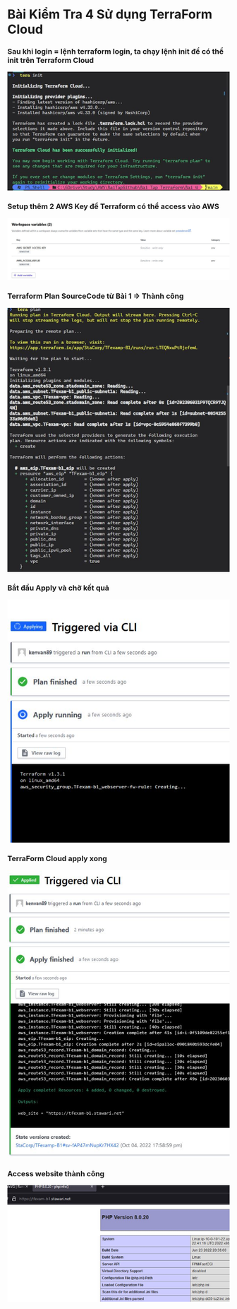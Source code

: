 
# Bài Kiểm Tra 4 Sử dụng TerraForm Cloud

### Sau khi login = lệnh terraform login, ta chạy lệnh init để có thể init trên Terraform Cloud

![setup](img/b4_step1.JPG)

### Setup thêm 2 AWS Key để Terraform có thể access vào AWS 
![](img/b4_step2.JPG)

### Terraform Plan SourceCode từ Bài 1 => Thành công

![](img/b4_plan.JPG)

### Bắt đầu Apply và chờ kết quả 
![](img/b4_applyingJPG.JPG)

### TerraForm Cloud apply xong
![](img/applied.JPG)

### Access website thành công 

![](img/access_website.jpg)